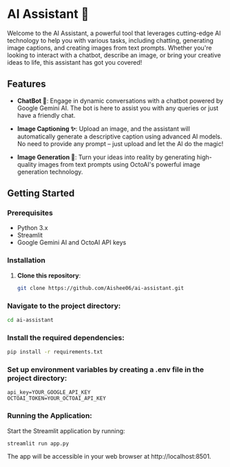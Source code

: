 # AI Assistant 🌟

Welcome to the AI Assistant, a powerful tool that leverages cutting-edge AI technology to help you with various tasks, including chatting, generating image captions, and creating images from text prompts. Whether you're looking to interact with a chatbot, describe an image, or bring your creative ideas to life, this assistant has got you covered!

## Features

- **ChatBot 🤖**: Engage in dynamic conversations with a chatbot powered by Google Gemini AI. The bot is here to assist you with any queries or just have a friendly chat.

- **Image Captioning ✨**: Upload an image, and the assistant will automatically generate a descriptive caption using advanced AI models. No need to provide any prompt – just upload and let the AI do the magic!

- **Image Generation 🔮**: Turn your ideas into reality by generating high-quality images from text prompts using OctoAI's powerful image generation technology.

## Getting Started

### Prerequisites

- Python 3.x
- Streamlit
- Google Gemini AI and OctoAI API keys

### Installation

1. **Clone this repository**:
   ```bash
   git clone https://github.com/Aishee06/ai-assistant.git

### Navigate to the project directory:
```bash
cd ai-assistant
```

### Install the required dependencies:
 ```bash
pip install -r requirements.txt
```

### Set up environment variables by creating a .env file in the project directory:
```plaintext
api_key=YOUR_GOOGLE_API_KEY
OCTOAI_TOKEN=YOUR_OCTOAI_API_KEY
```

### Running the Application:
Start the Streamlit application by running:

 ```bash
streamlit run app.py
```
The app will be accessible in your web browser at http://localhost:8501.
